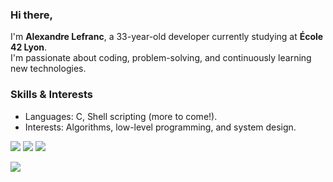 ### Hi there, 
I'm **Alexandre Lefranc**, a 33-year-old developer currently studying at **École 42 Lyon**.  
I'm passionate about coding, problem-solving, and continuously learning new technologies.

### Skills & Interests

-  Languages: C, Shell scripting (more to come!).  
-  Interests: Algorithms, low-level programming, and system design.


 [![](https://img.shields.io/badge/Gmail-D14836?style=for-the-badge&logo=gmail&logoColor=white)](mailto:allefran@student.42lyon.fr)‎ ‎ ‎ [![](https://img.shields.io/badge/LinkedIn-0077B5?style=for-the-badge&logo=linkedin&logoColor=white)](https://www.linkedin.com/in/alexandre-lefranc-4179835b/) ‎ ‎ [![](https://img.shields.io/badge/%20Lyon-000000?style=for-the-badge&logo=42&logoColor=white)](https://profile.intra.42.fr/users/allefran)

 [![](https://www.codewars.com/users/Alexlechat/badges/micro)](https://www.codewars.com/users/Alexlechat)


